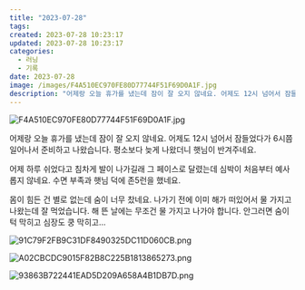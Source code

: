 ```yaml
---
title: "2023-07-28"
tags:
created: 2023-07-28 10:23:17
updated: 2023-07-28 10:23:17
categories:
  - 러닝
  - 기록
date: 2023-07-28
image: /images/F4A510EC970FE80D77744F51F69D0A1F.jpg
description: "어제랑 오늘 휴가를 냈는데 잠이 잘 오지 않네요. 어제도 12시 넘어서 잠들었다가 6시쯤 일어나서 준비하고 나왔습니다. 평소보다 늦게 나왔더니 햇님이 반겨주네요. 어제 하루 쉬었다고 침차게 발이 나가길래 그 페이스로 달렸는데 심박이 처음부터 예사롭지 않네요. 수면 부족과 햇님 덕에 존5"
---
```


![F4A510EC970FE80D77744F51F69D0A1F.jpg](/images/F4A510EC970FE80D77744F51F69D0A1F.jpg)
 
 

어제랑 오늘 휴가를 냈는데 잠이 잘 오지 않네요. 어제도 12시 넘어서 잠들었다가 6시쯤 일어나서 준비하고 나왔습니다. 평소보다 늦게 나왔더니 햇님이 반겨주네요.

어제 하루 쉬었다고 침차게 발이 나가길래 그 페이스로 달렸는데 심박이 처음부터 예사롭지 않네요. 수면 부족과 햇님 덕에 존5런을 했네요.

몸이 힘든 건 별로 없는데 숨이 너무 찼네요. 나가기 전에 이미 해가 떠있어서 물 가지고 나왔는데 잘 먹었습니다. 해 뜬 날에는 무조건 물 가지고 나가야 합니다. 안그러면 숨이 턱 막히고 심장도 쿵 막히고...

 
 ![91C79F2FB9C31DF8490325DC11D060CB.png](/images/91C79F2FB9C31DF8490325DC11D060CB.png)
 
 

 
 ![A02CBCDC9015F82B8C225B1813865273.png](/images/A02CBCDC9015F82B8C225B1813865273.png)
 
 

 
 ![93863B722441EAD5D209A658A4B1DB7D.png](/images/93863B722441EAD5D209A658A4B1DB7D.png)
